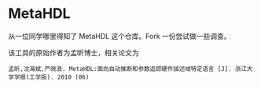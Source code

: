 # MetaHDL

从一位同学哪里得知了 MetaHDL 这个仓库。Fork 一份尝试做一些调查。

该工具的原始作者为孟昕博士，相关论文为
```
孟昕,沈海斌,严晓浪. MetaHDL:面向自动推断和参数追踪硬件描述域特定语言 [J]. 浙江大学学报(工学版). 2010 (06) 
```
